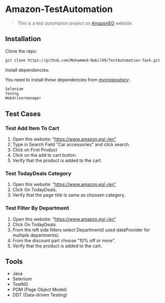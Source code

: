 # Amazon-TestAutomation
> This is a test automation project on [AmazonEG](https://www.amazon.eg/-/en) website.

## Installation

Clone the repo:

```sh
git clone https://github.com/Mohammed-Nabil99/TestAutomation-Task.git
```

Install dependencies:

You need to install these dependencies from [_mvnrepository_](https://mvnrepository.com/):

```sh
Selenium
Testng
Webdrivermanager
```

## Test Cases

### Test Add Item To Cart
1.	 Open this website: “https://www.amazon.eg/-/en”
2.   Type in Search Field "Car accessories" and click search.
3.   Click on First Product
4.   Click on the add to cart button.
5.   Verify that the product is added to the cart.

### Test TodayDeals Category
1.	 Open this website: “https://www.amazon.eg/-/en”
2.   Click On TodayDeals.
3.   Verify that the page title is same as choosen category.

### Test Filter By Department
1.	 Open this website: “https://www.amazon.eg/-/en”
2.   Click On TodayDeals.
3.	From the left side filters select Department(I used dataProvider for multiple departments).
4.	From the discount part choose "10% off or more".
5.	Verify that the product is added to the cart.


## Tools

- Java
- Selenium
- TestNG
- POM (Page Object Model)
- DDT (Data-driven Testing)
